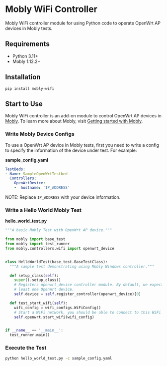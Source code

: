 # Mobly WiFi Controller

Mobly WiFi controller module for using Python code to operate OpenWrt AP devices in Mobly tests.

## Requirements

-   Python 3.11+
-   Mobly 1.12.2+

## Installation

```shell
pip install mobly-wifi
```

## Start to Use

Mobly WiFi controller is an add-on module to control OpenWrt AP devices in [Mobly](https://github.com/google/mobly).
To learn more about Mobly, visit [Getting started with Mobly](https://github.com/google/mobly/blob/master/docs/tutorial.md).

### Write Mobly Device Configs

To use a OpenWrt AP device in Mobly tests, first you need to write a config to specify the information of the device under test. For example:

**sample_config.yaml**

```yaml
TestBeds:
- Name: SampleOpenWrtTestbed
  Controllers:
    OpenWrtDevice:
    -  hostname: 'IP_ADDRESS'
```

NOTE: Replace `IP_ADDRESS` with your device information.

### Write a Hello World Mobly Test

**hello_world_test.py**

```python
"""A basic Mobly Test with OpenWrt AP device."""

from mobly import base_test
from mobly import test_runner
from mobly.controllers.wifi import openwrt_device


class HelloWorldTest(base_test.BaseTestClass):
  """A sample test demonstrating using Mobly Windows controller."""

  def setup_class(self):
    super().setup_class()
    # Registers openwrt_device controller module. By default, we expect at
    # least one OpenWrt device.
    self.device = self.register_controller(openwrt_device)[0]

  def test_start_wifi(self):
    wifi_config = wifi_configs.WiFiConfig()
    # Start a WiFi network, you should be able to connect to this WiFi after this method finished.
    self.openwrt.start_wifi(wifi_config)


if __name__ == '__main__':
  test_runner.main()

```

### Execute the Test

```bash
python hello_world_test.py -c sample_config.yaml
```